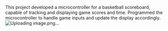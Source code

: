  This project developed a microcontroller for a basketball scoreboard, capable of tracking and displaying game scores and time. Programmed the microcontroller to handle game inputs and update the display accordingly.
 ![Uploading image.png…]()
